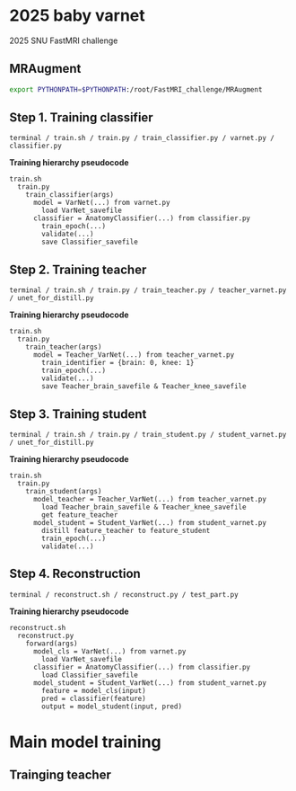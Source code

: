 # 2025 baby varnet
2025 SNU FastMRI challenge

## MRAugment

```bash
export PYTHONPATH=$PYTHONPATH:/root/FastMRI_challenge/MRAugment
```

## Step 1. Training classifier
```
terminal / train.sh / train.py / train_classifier.py / varnet.py / classifier.py
```

**Training hierarchy pseudocode**
```
train.sh
  train.py
    train_classifier(args)
      model = VarNet(...) from varnet.py
        load VarNet_savefile
      classifier = AnatomyClassifier(...) from classifier.py
        train_epoch(...)
        validate(...)
        save Classifier_savefile
```

## Step 2. Training teacher
```
terminal / train.sh / train.py / train_teacher.py / teacher_varnet.py / unet_for_distill.py
```

**Training hierarchy pseudocode**
```
train.sh
  train.py
    train_teacher(args)
      model = Teacher_VarNet(...) from teacher_varnet.py
        train_identifier = {brain: 0, knee: 1}
        train_epoch(...)
        validate(...)
        save Teacher_brain_savefile & Teacher_knee_savefile
```

## Step 3. Training student
```
terminal / train.sh / train.py / train_student.py / student_varnet.py / unet_for_distill.py
```

**Training hierarchy pseudocode**
```
train.sh
  train.py
    train_student(args)
      model_teacher = Teacher_VarNet(...) from teacher_varnet.py
        load Teacher_brain_savefile & Teacher_knee_savefile
        get feature_teacher
      model_student = Student_VarNet(...) from student_varnet.py
        distill feature_teacher to feature_student
        train_epoch(...)
        validate(...)
```

## Step 4. Reconstruction
```
terminal / reconstruct.sh / reconstruct.py / test_part.py
```

**Training hierarchy pseudocode**
```
reconstruct.sh
  reconstruct.py
    forward(args)
      model_cls = VarNet(...) from varnet.py
        load VarNet_savefile
      classifier = AnatomyClassifier(...) from classifier.py
        load Classifier_savefile
      model_student = Student_VarNet(...) from student_varnet.py
        feature = model_cls(input)
        pred = classifier(feature)
        output = model_student(input, pred)
```

# Main model training
## Trainging teacher